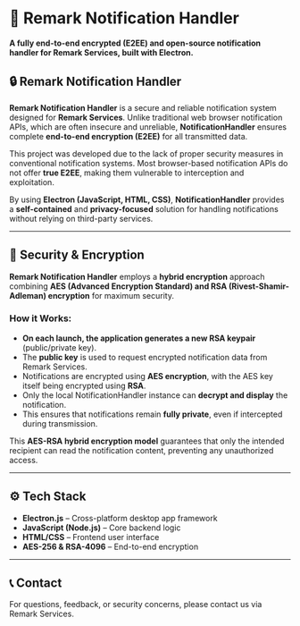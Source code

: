 # 🚀 Remark Notification Handler  

**A fully end-to-end encrypted (E2EE) and open-source notification handler for Remark Services, built with Electron.**  

## 🔒 Remark Notification Handler  

**Remark Notification Handler** is a secure and reliable notification system designed for **Remark Services**. Unlike traditional web browser notification APIs, which are often insecure and unreliable, **NotificationHandler** ensures complete **end-to-end encryption (E2EE)** for all transmitted data.  

This project was developed due to the lack of proper security measures in conventional notification systems. Most browser-based notification APIs do not offer **true E2EE**, making them vulnerable to interception and exploitation.  

By using **Electron (JavaScript, HTML, CSS)**, **NotificationHandler** provides a **self-contained** and **privacy-focused** solution for handling notifications without relying on third-party services.  

---

## 🔑 Security & Encryption  

**Remark Notification Handler** employs a **hybrid encryption** approach combining **AES (Advanced Encryption Standard) and RSA (Rivest-Shamir-Adleman) encryption** for maximum security.  

### How it Works:  
- **On each launch, the application generates a new RSA keypair** (public/private key).  
- The **public key** is used to request encrypted notification data from Remark Services.  
- Notifications are encrypted using **AES encryption**, with the AES key itself being encrypted using **RSA**.  
- Only the local NotificationHandler instance can **decrypt and display** the notification.  
- This ensures that notifications remain **fully private**, even if intercepted during transmission.  

This **AES-RSA hybrid encryption model** guarantees that only the intended recipient can read the notification content, preventing any unauthorized access.  

---

## ⚙️ Tech Stack  

- **Electron.js** – Cross-platform desktop app framework  
- **JavaScript (Node.js)** – Core backend logic  
- **HTML/CSS** – Frontend user interface  
- **AES-256 & RSA-4096** – End-to-end encryption  

---

## 📞 Contact  

For questions, feedback, or security concerns, please contact us via Remark Services.  
